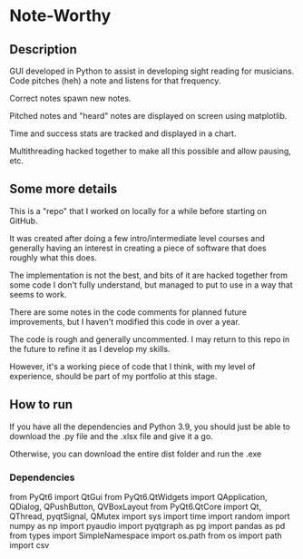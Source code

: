 # Note-Worthy
## Description
GUI developed in Python to assist in developing sight reading for musicians. Code pitches (heh) a note and listens for that frequency. 

Correct notes spawn new notes. 

Pitched notes and "heard" notes are displayed on screen using matplotlib. 

Time and success stats are tracked and displayed in a chart.

Multithreading hacked together to make all this possible and allow pausing, etc.

## Some more details
This is a "repo" that I worked on locally for a while before starting on GitHub. 

It was created after doing a few intro/intermediate level courses and generally having an interest in creating a piece of software that does roughly what this does.

The implementation is not the best, and bits of it are hacked together from some code I don't fully understand, but managed to put to use in a way that seems to work. 

There are some notes in the code comments for planned future improvements, but I haven't modified this code in over a year.

The code is rough and generally uncommented. I may return to this repo in the future to refine it as I develop my skills. 

However, it's a working piece of code that I think, with my level of experience, should be part of my portfolio at this stage.

## How to run
If you have all the dependencies and Python 3.9, you should just be able to download the .py file and the .xlsx file and give it a go.

Otherwise, you can download the entire dist folder and run the .exe

### Dependencies
from PyQt6 import QtGui
from PyQt6.QtWidgets import QApplication, QDialog, QPushButton, QVBoxLayout
from PyQt6.QtCore import Qt, QThread, pyqtSignal, QMutex
import sys
import time
import random
import numpy as np
import pyaudio
import pyqtgraph as pg
import pandas as pd
from types import SimpleNamespace
import os.path
from os import path
import csv